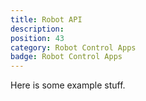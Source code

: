 ```yaml
---
title: Robot API
description: 
position: 43
category: Robot Control Apps
badge: Robot Control Apps
---
```


Here is some example stuff.